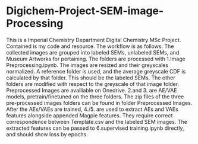# Digichem-Project-SEM-image-Processing
This is a Imperial Chemistry Department Digital Chemistry MSc Project. Contained is my code and resource.
The workflow is as follows: The collected images are grouped into labeled SEMs, unlabeled SEMs, and Museum Artworks for pertaining. 
The folders are processed with 1.Image Preprocessing.ipynb. The images are resized and their greyscales normalized. A reference folder is used, and the average greyscale CDF is calculated by that folder. This should be the labeled SEMs. The other folders are modified with respect to the greyscale of that image folder. 
Preprocessed Images are availiable on Onedrive.
2.and 3. are AE/VAE models, pretrain/finetuned on the three folders. The zip files of the three pre-processed images folders can be found in folder Preprocessed Images. 
After the AEs/VAEs are trained, 4./5. are used to extract AEs and VAEs features alongside appended Magpie features. They require correct correspondence between Template.csv and the labeled SEM images. 
The extracted features can be passed to 6.supervised training.ipynb directly, and should show loss by epochs.
